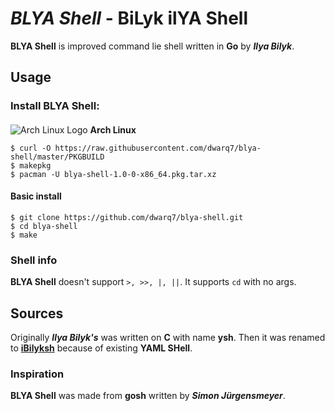 # __*BLYA Shell*__ - **B**i**L**yk il**YA** **S**hell

**BLYA Shell** is improved command lie shell written in **Go** by __*Ilya Bilyk*__.

## Usage

### Install **BLYA Shell**:
#### 
 ![Arch Linux Logo](https://www.archlinux.org/favicon.ico) **Arch Linux**
```
$ curl -O https://raw.githubusercontent.com/dwarq7/blya-shell/master/PKGBUILD
$ makepkg
$ pacman -U blya-shell-1.0-0-x86_64.pkg.tar.xz
```
#### Basic install
```
$ git clone https://github.com/dwarq7/blya-shell.git
$ cd blya-shell
$ make 
```
### Shell info
**BLYA Shell** doesn't support `>, >>, |, ||`.
It supports `cd` with no args.

## Sources

Originally __*Ilya Bilyk's*__ was written on **C** with name **ysh**. Then it was renamed to [**iBilyksh**](https://github.com/dwarq7/iBilyksh) because of existing **YAML SHell**.

### Inspiration

**BLYA Shell** was made from **gosh** written by __*Simon Jürgensmeyer*__.
